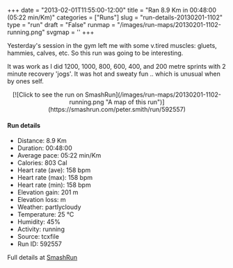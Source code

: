 +++
date = "2013-02-01T11:55:00-12:00"
title = "Ran 8.9 Km in 00:48:00 (05:22 min/Km)"
categories = ["Runs"]
slug = "run-details-20130201-1102"
type = "run"
draft = "False"
runmap = "/images/run-maps/20130201-1102-running.png"
svgmap = '<polyline points="24 0, 27 16, 36 24, 39 36, 50 52, 36 60, 30 78, 32 87, 43 97, 50 99, 58 93, 68 89, 76 72, 67 59, 55 60, 35 71, 30 79, 30 84, 33 87, 42 97, 49 99, 69 88, 70 86, 75 71, 69 60, 61 59, 48 64, 42 70, 35 71, 30 80, 32 87, 40 94, 43 97, 50 99, 68 89, 76 74, 69 60, 61 60, 48 64, 32 75, 31 85, 42 97, 49 100, 69 89, 76 73, 70 62, 62 60, 54 61, 36 70, 31 77, 31 86, 44 98, 50 100, 69 89, 76 70, 68 60, 54 56, 44 48, 36 28, 30 22">'
+++

Yesterday's session in the gym left me with some v.tired muscles: gluets, hammies, calves, etc. So this run was going to be interesting. 

It was work as I did 1200, 1000, 800, 600, 400, and 200 metre sprints with 2 minute recovery 'jogs'. It was hot and sweaty fun ..  which is unusual when by ones self. 



<!--more-->

<center>
[![Click to see the run on SmashRun](/images/run-maps/20130201-1102-running.png "A map of this run")](https://smashrun.com/peter.smith/run/592557)
</center>

#### Run details

* Distance: 8.9 Km
* Duration: 00:48:00
* Average pace: 05:22 min/Km
* Calories: 803 Cal
* Heart rate (ave): 158 bpm
* Heart rate (max): 158 bpm
* Heart rate (min): 158 bpm
* Elevation gain: 201 m
* Elevation loss:  m
* Weather: partlycloudy
* Temperature: 25 &deg;C
* Humidity: 45%
* Activity: running
* Source: tcxfile
* Run ID: 592557

Full details at [SmashRun](https://smashrun.com/peter.smith/run/592557)